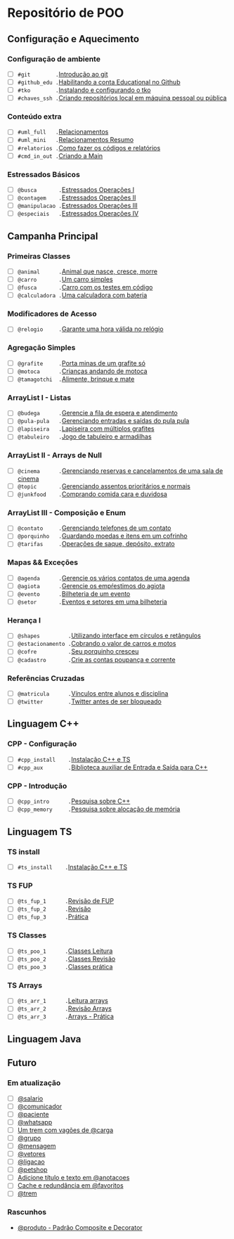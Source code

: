 # Repositório de POO

## Configuração e Aquecimento

### Configuração de ambiente<!-- +xp:0 -->

- [ ] `#git        .`[Introdução ao git](wiki/git/README.md)
- [ ] `#github_edu .`[Habilitando a conta Educational no Github](wiki/git/github.md)
- [ ] `#tko        .`[Instalando e configurando o tko](https://github.com/senapk/tko?tab=readme-ov-file#instala%C3%A7%C3%A3o)
- [ ] `#chaves_ssh .`[Criando repositórios local em máquina pessoal ou pública](wiki/git/chaves.md)

### Conteúdo extra

- [ ] `#uml_full   .`[Relacionamentos](wiki/relacionamento/README.md)
- [ ] `#uml_mini   .`[Relacionamentos Resumo](wiki/uml/README.md)
- [ ] `#relatorios .`[Como fazer os códigos e relatórios](wiki/relatorio/README.md)
- [ ] `#cmd_in_out .`[Criando a Main](wiki/main/README.md)

### Estressados Básicos

- [ ] `@busca       .`[Estressados Operações I](base/busca/Readme.md)
- [ ] `@contagem    .`[Estressados Operações II](base/contagem/Readme.md)
- [ ] `@manipulacao .`[Estressados Operações III](base/manipulacao/Readme.md)
- [ ] `@especiais   .`[Estressados Operações IV](base/especiais/Readme.md)

## Campanha Principal

### Primeiras Classes

- [ ] `@animal      .`[Animal que nasce, cresce, morre](base/animal/Readme.md)
- [ ] `@carro       .`[Um carro simples](base/carro/Readme.md)
- [ ] `@fusca       .`[Carro com os testes em código](base/fusca/Readme.md)
- [ ] `@calculadora .`[Uma calculadora com bateria](base/calculadora/Readme.md)

### Modificadores de Acesso

- [ ] `@relogio     .`[Garante uma hora válida no relógio](base/relogio/Readme.md)

### Agregação Simples

- [ ] `@grafite     .`[Porta minas de um grafite só](base/grafite/Readme.md)
- [ ] `@motoca      .`[Crianças andando de motoca](base/motoca/Readme.md)
- [ ] `@tamagotchi  .`[Alimente, brinque e mate](base/tamagotchi/Readme.md)

### ArrayList I - Listas

- [ ] `@budega      .`[Gerencie a fila de espera e atendimento](base/budega/Readme.md)
- [ ] `@pula-pula   .`[Gerenciando entradas e saídas do pula pula](base/pula-pula/Readme.md)
- [ ] `@lapiseira   .`[Lapiseira com múltiplos grafites](base/lapiseira/Readme.md)
- [ ] `@tabuleiro   .`[Jogo de tabuleiro e armadilhas](base/tabuleiro/Readme.md)

### ArrayList II - Arrays de Null

- [ ] `@cinema      .`[Gerenciando reservas e cancelamentos de uma sala de cinema](base/cinema/Readme.md)
- [ ] `@topic       .`[Gerenciando assentos prioritários e normais](base/topic/Readme.md)
- [ ] `@junkfood    .`[Comprando comida cara e duvidosa](base/junkfood/Readme.md)

### ArrayList III - Composição e Enum

- [ ] `@contato     .`[Gerenciando telefones de um contato](base/contato/Readme.md)
- [ ] `@porquinho   .`[Guardando moedas e itens em um cofrinho](base/porquinho/Readme.md)
- [ ] `@tarifas     .`[Operações de saque, depósito, extrato](base/tarifas/Readme.md)

### Mapas && Exceções

- [ ] `@agenda      .`[Gerencie os vários contatos de uma agenda](base/agenda/Readme.md)
- [ ] `@agiota      .`[Gerencie os empŕestimos do agiota](base/agiota/Readme.md)
- [ ] `@evento      .`[Bilheteria de um evento](base/evento/Readme.md)
- [ ] `@setor       .`[Eventos e setores em uma bilheteria](base/setor/Readme.md)

### Herança I

- [ ] `@shapes         .`[Utilizando interface em círculos e retângulos](base/shapes/Readme.md)
- [ ] `@estacionamento .`[Cobrando o valor de carros e motos](base/estacionamento/Readme.md)
- [ ] `@cofre          .`[Seu porquinho cresceu](base/cofre/Readme.md)
- [ ] `@cadastro       .`[Crie as contas poupança e corrente](base/cadastro/Readme.md)

### Referências Cruzadas

- [ ] `@matricula      .`[Vínculos entre alunos e disciplina](base/matricula/Readme.md)
- [ ] `@twitter        .`[Twitter antes de ser bloqueado](base/twitter/Readme.md)

## Linguagem C++

### CPP - Configuração

- [ ] `#cpp_install    .`[Instalação C++ e TS](wiki/instalacao/cpp.md)
- [ ] `#cpp_aux        .`[Biblioteca auxiliar de Entrada e Saída para C++](https://github.com/senapk/cppaux#requisitos)

### CPP - Introdução

- [ ] `@cpp_intro      .`[Pesquisa sobre C++](wiki/cpp/intro_cpp.md)
- [ ] `@cpp_memory     .`[Pesquisa sobre alocação de memória](wiki/memoria/README.md)

## Linguagem TS

### TS install

- [ ] `#ts_install    .`[Instalação C++ e TS](wiki/instalacao/ts.md)

### TS FUP

- [ ] `@ts_fup_1      .`[Revisão de FUP](typescript/fup_leitura.md)
- [ ] `@ts_fup_2      .`[Revisão](typescript/fup_revisao.md)
- [ ] `@ts_fup_3      .`[Prática](typescript/fup_pratica.md)

### TS Classes

- [ ] `@ts_poo_1      .`[Classes Leitura](typescript/classes_leitura.md)
- [ ] `@ts_poo_2      .`[Classes Revisão](typescript/classes_revisao.md)
- [ ] `@ts_poo_3      .`[Classes prática](typescript/classes_pratica.md)

### TS Arrays

- [ ] `@ts_arr_1      .`[Leitura arrays](typescript/arrays_leitura.md)
- [ ] `@ts_arr_2      .`[Revisão Arrays](typescript/arrays_revisao.md)
- [ ] `@ts_arr_3      .`[Arrays - Prática](typescript/arrays_pratica.md)

## Linguagem Java

## Futuro

### Em atualização

- [ ] [@salario](base/salario/Readme.md)
- [ ] [@comunicador](base/comunicador/Readme.md)
- [ ] [@paciente](base/paciente/Readme.md)
- [ ] [@whatsapp](base/whatsapp/Readme.md)
- [ ] [Um trem com vagões de @carga](base/carga/Readme.md)
- [ ] [@grupo](base/grupo/Readme.md)
- [ ] [@mensagem](base/mensagem/Readme.md)
- [ ] [@vetores](base/vetores/Readme.md)
- [ ] [@ligacao](base/ligacao/Readme.md)
- [ ] [@petshop](base/petshop/Readme.md)
- [ ] [Adicione título e texto em @anotacoes](base/anotacoes/Readme.md)
- [ ] [Cache e redundância em @favoritos](base/favoritos/Readme.md)
- [ ] [@trem](base/trem/Readme.md)

### Rascunhos

- [@produto - Padrão Composite e Decorator](base/produto/Readme.md)
